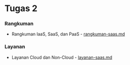 # Tugas 2

### Rangkuman

- Rangkuman IaaS, SaaS, dan PaaS - [rangkuman-saas.md](https://github.com/farhanmn/tekn-cloud-computing/blob/master/minggu-02/rangkuman-saas.md)

### Layanan

- Layanan Cloud dan Non-Cloud - [layanan-saas.md](https://github.com/farhanmn/tekn-cloud-computing/blob/master/minggu-02/layanan-saas.md)
